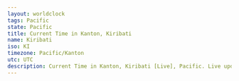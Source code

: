 ```yaml
---
layout: worldclock
tags: Pacific
state: Pacific
title: Current Time in Kanton, Kiribati
name: Kiribati
iso: KI
timezone: Pacific/Kanton
utc: UTC
description: Current Time in Kanton, Kiribati [Live], Pacific. Live update now time in Kanton, timezone Pacific/Kanton, UTC, Country ISO code & Current Local Time.
---
```


